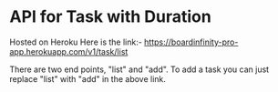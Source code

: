 # API for Task with Duration
Hosted on Heroku
Here is the link:- https://boardinfinity-pro-app.herokuapp.com/v1/task/list

There are two end points, "list" and "add". 
To add a task you can just replace "list" with "add" in the above link. 
